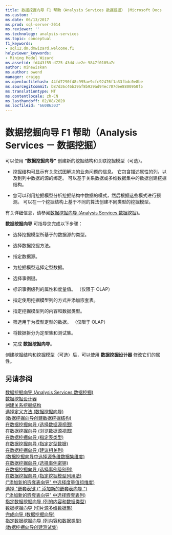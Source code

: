 ```yaml
---
title: 数据挖掘向导 F1 帮助（Analysis Services 数据挖掘） |Microsoft Docs
ms.custom: ''
ms.date: 06/13/2017
ms.prod: sql-server-2014
ms.reviewer: ''
ms.technology: analysis-services
ms.topic: conceptual
f1_keywords:
- sql12.dm.dmwizard.welcome.f1
helpviewer_keywords:
- Mining Model Wizard
ms.assetid: fd443f55-d725-43d4-ae2e-9847f0105a7c
author: minewiskan
ms.author: owend
manager: craigg
ms.openlocfilehash: 44fd7290f48c995ae9cfc92476f1a33fbdc0e8be
ms.sourcegitcommit: b87d36c46b39af8b929ad94ec707dee8800950f5
ms.translationtype: MT
ms.contentlocale: zh-CN
ms.lasthandoff: 02/08/2020
ms.locfileid: "66086303"
---
```

# <a name="data-mining-wizard-f1-help-analysis-services---data-mining"></a>数据挖掘向导 F1 帮助（Analysis Services － 数据挖掘）
  可以使用 **“数据挖掘向导”** 创建新的挖掘结构和关联挖掘模型（可选）。  
  
-   挖掘结构可显示有关您试图解决的业务问题的信息。 它包含描述属性的列，以及到列中数据的源的绑定。 可以基于关系数据或多维数据集中的数据创建挖掘结构。  
  
-   您可以利用挖掘模型分析挖掘结构中数据的模式，然后根据这些模式进行预测。 可以在一个挖掘结构上基于不同的算法创建不同类型的挖掘模型。  
  
 有关详细信息，请参阅[数据挖掘向导 &#40;Analysis Services 数据挖掘&#41;](data-mining/data-mining-wizard-analysis-services-data-mining.md)。  
  
 
  **数据挖掘向导** 可指导您完成以下步骤：  
  
-   选择挖掘模型所基于的数据源的类型。  
  
-   选择数据挖掘方法。  
  
-   指定数据源。  
  
-   为挖掘模型选择定型数据。  
  
-   选择事例键。  
  
-   标识事例级列的属性和度量值。 （仅限于 OLAP）  
  
-   指定使用挖掘模型列的方式并添加嵌套表。  
  
-   指定挖掘模型列的内容和数据类型。  
  
-   筛选用于为模型定型的数据。 （仅限于 OLAP）  
  
-   将数据拆分为定型集和测试集。  
  
-   完成 **数据挖掘向导**。  
  
 创建挖掘结构和挖掘模型（可选）后，可以使用 **数据挖掘设计器** 修改它们的属性。  
  
## <a name="see-also"></a>另请参阅  
 [数据挖掘向导 &#40;Analysis Services 数据挖掘&#41;](data-mining/data-mining-wizard-analysis-services-data-mining.md)   
 [数据挖掘设计器](data-mining/data-mining-designer.md)   
 [创建关系挖掘结构](data-mining/create-a-relational-mining-structure.md)   
 [选择定义方法 &#40;数据挖掘向导&#41;](select-the-definition-method-data-mining-wizard.md)   
 [&#40;数据挖掘向导创建数据挖掘结构&#41;](create-the-data-mining-structure-data-mining-wizard.md)   
 [在数据挖掘向导 &#40;选择数据源视图&#41;](select-data-source-view-data-mining-wizard.md)   
 [在数据挖掘向导 &#40;浏览数据源视图&#41;](browse-data-source-view-data-mining-wizard.md)   
 [在数据挖掘向导 &#40;指定表类型&#41;](specify-table-types-data-mining-wizard.md)   
 [在数据挖掘向导 &#40;指定定型数据&#41;](specify-the-training-data-data-mining-wizard.md)   
 [在数据挖掘向导 &#40;建议相关列&#41;](suggest-related-columns-data-mining-wizard.md)   
 [&#40;数据挖掘向导中选择源多维数据集维度&#41;](select-the-source-cube-dimension-data-mining-wizard.md)   
 [在数据挖掘向导 &#40;选择事例密钥&#41;](select-the-case-key-data-mining-wizard.md)   
 [在数据挖掘向导 &#40;选择事例级别列&#41;](select-case-level-columns-data-mining-wizard.md)   
 [在数据挖掘向导 &#40;指定挖掘模型列用法&#41;](specify-mining-model-column-usage-data-mining-wizard.md)   
 [&#40;"添加新的嵌套表向导" 中选择度量值组维度&#41;](select-a-measure-group-dimension-add-new-nested-table-wizard.md)   
 [选择 "嵌套表键 &#40;" 添加新的嵌套表向导 "&#41;](select-nested-table-key-add-new-nested-table-wizard.md)   
 [&#40;"添加新的嵌套表向导" 中选择嵌套表列&#41;](select-nested-table-columns-add-new-nested-table-wizard.md)   
 [指定数据挖掘向导 &#40;列的内容和数据类型&#41;](specify-the-column-s-content-and-data-type-data-mining-wizard.md)   
 [数据挖掘向导 &#40;切片源多维数据集&#41;](slice-source-cube-data-mining-wizard.md)   
 [完成向导 &#40;数据挖掘向导&#41;](completing-the-wizard-data-mining-wizard.md)   
 [指定数据挖掘向导 &#40;列内容和数据类型&#41;](specify-column-content-and-data-type-data-mining-wizard.md)   
 [&#40;数据挖掘向导创建测试集&#41;](create-testing-set-data-mining-wizard.md)  
  
  
